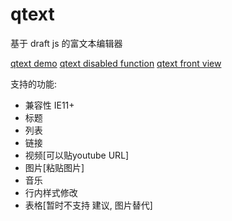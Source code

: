 # qtext
基于 draft js 的富文本编辑器

[qtext demo](https://quietwind.github.io/qtext/examples/qtext.html)
[qtext disabled function](https://quietwind.github.io/qtext/examples/qtextdisabled.html)
[qtext front view](https://quietwind.github.io/qtext/examples/view.html)

支持的功能:
* 兼容性 IE11+
* 标题
* 列表
* 链接
* 视频[可以贴youtube URL]
* 图片[粘贴图片]
* 音乐
* 行内样式修改
* 表格[暂时不支持 建议, 图片替代]